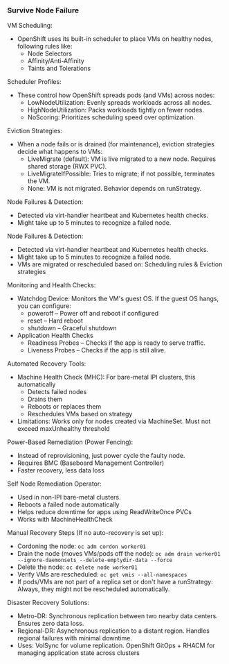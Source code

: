 ### Survive Node Failure

VM Scheduling: 
- OpenShift uses its built-in scheduler to place VMs on healthy nodes, following rules like:
  - Node Selectors
  - Affinity/Anti-Affinity
  - Taints and Tolerations
 
Scheduler Profiles:
- These control how OpenShift spreads pods (and VMs) across nodes:
  - LowNodeUtilization: Evenly spreads workloads across all nodes.
  - HighNodeUtilization: Packs workloads tightly on fewer nodes.
  - NoScoring: Prioritizes scheduling speed over optimization.
 
Eviction Strategies:
- When a node fails or is drained (for maintenance), eviction strategies decide what happens to VMs:
  - LiveMigrate (default): VM is live migrated to a new node. Requires shared storage (RWX PVC).
  - LiveMigrateIfPossible: Tries to migrate; if not possible, terminates the VM.
  - None: VM is not migrated. Behavior depends on runStrategy.
 
Node Failures & Detection:
- Detected via virt-handler heartbeat and Kubernetes health checks.
- Might take up to 5 minutes to recognize a failed node.

Node Failures & Detection:
- Detected via virt-handler heartbeat and Kubernetes health checks.
- Might take up to 5 minutes to recognize a failed node.
- VMs are migrated or rescheduled based on:  Scheduling rules & Eviction strategies

Monitoring and Health Checks:
- Watchdog Device: Monitors the VM's guest OS. If the guest OS hangs, you can configure:
  - poweroff – Power off and reboot if configured
  - reset – Hard reboot
  - shutdown – Graceful shutdown
- Application Health Checks
  - Readiness Probes – Checks if the app is ready to serve traffic.
  - Liveness Probes – Checks if the app is still alive.
 
Automated Recovery Tools:
- Machine Health Check (MHC): For bare-metal IPI clusters, this automatically
  - Detects failed nodes
  - Drains them
  - Reboots or replaces them
  - Reschedules VMs based on strategy
- Limitations: Works only for nodes created via MachineSet. Must not exceed maxUnhealthy threshold

Power-Based Remediation (Power Fencing):
- Instead of reprovisioning, just power cycle the faulty node.
- Requires BMC (Baseboard Management Controller)
- Faster recovery, less data loss

Self Node Remediation Operator:
- Used in non-IPI bare-metal clusters.
- Reboots a failed node automatically
- Helps reduce downtime for apps using ReadWriteOnce PVCs
- Works with MachineHealthCheck

Manual Recovery Steps (If no auto-recovery is set up): 
- Cordoning the node: `oc adm cordon worker01`
- Drain the node (moves VMs/pods off the node): `oc adm drain worker01 --ignore-daemonsets --delete-emptydir-data --force`
- Delete the node: `oc delete node worker01`
- Verify VMs are rescheduled: `oc get vmis --all-namespaces`
- If pods/VMs are not part of a replica set or don't have a runStrategy: Always, they might not be rescheduled automatically.

Disaster Recovery Solutions:
- Metro-DR: Synchronous replication between two nearby data centers. Ensures zero data loss.
- Regional-DR: Asynchronous replication to a distant region. Handles regional failures with minimal downtime.
- Uses: VolSync for volume replication. OpenShift GitOps + RHACM for managing application state across clusters
